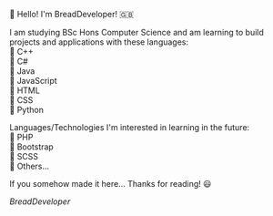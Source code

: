 👋 Hello! I'm BreadDeveloper! 🇬🇧

I am studying BSc Hons Computer Science and am learning to build projects and applications with these languages: \
  🔹 C++ \
  🔹 C# <br/>
  🔹 Java <br/>
  🔹 JavaScript <br/>
  🔹 HTML <br/>
  🔹 CSS <br/>
  🔹 Python <br/>
  
Languages/Technologies I'm interested in learning in the future:  <br/>
  🔹 PHP <br/>
  🔹 Bootstrap <br/>
  🔹 SCSS <br/>
  🔹 Others... <br/>
  
If you somehow made it here... Thanks for reading! 😃

*BreadDeveloper* 
